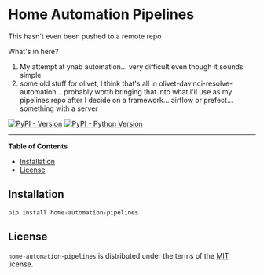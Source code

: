 # Home Automation Pipelines

This hasn't even been pushed to a remote repo

What's in here?

1. My attempt at ynab automation... very difficult even though it sounds simple
2. some old stuff for olivet, I think that's all in olivet-davinci-resolve-automation... probably worth bringing that into what I'll use as my pipelines repo after I decide on a framework... airflow or prefect... something with a server

[![PyPI - Version](https://img.shields.io/pypi/v/home-automation-pipelines.svg)](https://pypi.org/project/home-automation-pipelines)
[![PyPI - Python Version](https://img.shields.io/pypi/pyversions/home-automation-pipelines.svg)](https://pypi.org/project/home-automation-pipelines)

-----

**Table of Contents**

- [Installation](#installation)
- [License](#license)

## Installation

```console
pip install home-automation-pipelines
```

## License

`home-automation-pipelines` is distributed under the terms of the [MIT](https://spdx.org/licenses/MIT.html) license.
